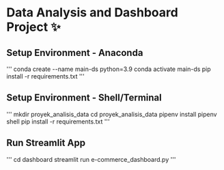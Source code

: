 # Data Analysis and Dashboard Project ✨

## Setup Environment - Anaconda
'''
conda create --name main-ds python=3.9
conda activate main-ds
pip install -r requirements.txt
'''


## Setup Environment - Shell/Terminal
'''
mkdir proyek_analisis_data
cd proyek_analisis_data
pipenv install
pipenv shell
pip install -r requirements.txt
'''


## Run Streamlit App
'''
cd dashboard
streamlit run e-commerce_dashboard.py
'''

